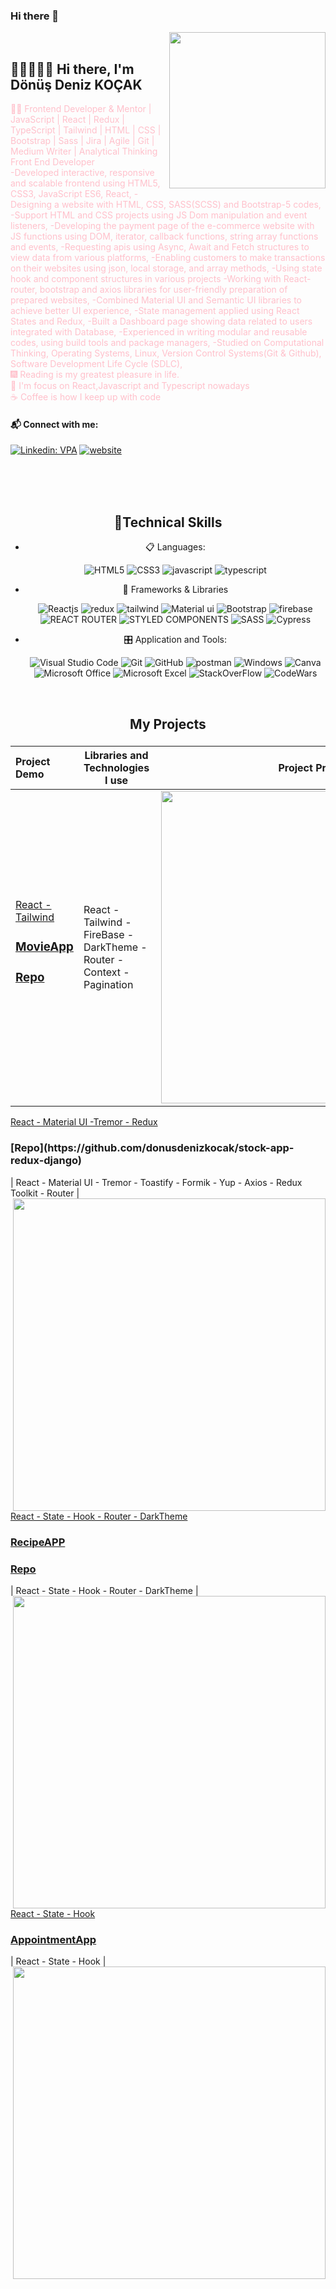 ### Hi there 👋
<img align="right" src="https://raw.githubusercontent.com/TheDudeThatCode/TheDudeThatCode/master/Assets/Developer.gif" width = 250px>
</br>

## 👷🏻‍♀️👋🏻 Hi there, I'm Dönüş Deniz KOÇAK

<font color="pink"> 🐱‍🏍 Frontend Developer  & Mentor | JavaScript | React | Redux | TypeScript | Tailwind | HTML | CSS | Bootstrap | Sass | Jira | Agile | Git | Medium Writer | Analytical Thinking
Front End Developer </font>
</br>
<font color="pink">
-Developed interactive, responsive and scalable frontend using HTML5, CSS3, JavaScript ES6, React,
-Designing a website with HTML, CSS, SASS(SCSS) and Bootstrap-5 codes,
-Support HTML and CSS projects using JS Dom manipulation and event listeners,
-Developing the payment page of the e-commerce website with JS functions using DOM, iterator, callback functions, string array functions and events,
-Requesting apis using Async, Await and Fetch structures to view data from various platforms,
-Enabling customers to make transactions on their websites using json, local storage, and array methods,
-Using state hook and component structures in various projects
-Working with React-router, bootstrap and axios libraries for user-friendly preparation of prepared websites,
-Combined Material UI and Semantic UI libraries to achieve better UI experience,
-State management applied using React States and Redux,
-Built a Dashboard page showing data related to users integrated with Database,
-Experienced in writing modular and reusable codes, using build tools and package managers,
-Studied on Computational Thinking, Operating Systems, Linux, Version Control Systems(Git & Github), Software Development Life Cycle (SDLC),</font>
</br>
<font color="pink">🎆 Reading is my greatest pleasure in life. </font>
</br>
<font color="pink"> 🧐  I'm focus on React,Javascript and Typescript  nowadays </font>
</br>
<font color="pink">☕ Coffee is how I keep up with code</font>

#### 📬 Connect with me:

[![Linkedin: VPA](https://img.shields.io/badge/linkedin-%230077B5.svg?&style=for-the-badge&logo=linkedin&logoColor=white)](https://www.linkedin.com/in/deniz-k/)
[![website](https://img.shields.io/badge/%20-medium-black?&style=for-the-badge&logoColor=white)](https://medium.com/@donusdenizkocak)

</br>
</br>
</br>

<h2 align="center">🚀Technical Skills</h2>
<div align="center">




<p align="center">

- 📋 Languages:
    
    ![HTML5](https://img.shields.io/badge/html5-%23E34F26.svg?style=for-the-badge&logo=html5&logoColor=white)
    ![CSS3](https://img.shields.io/badge/css3-%231572B6.svg?style=for-the-badge&logo=css3&logoColor=white)
    ![javascript](https://img.shields.io/badge/javascript%20-%23323330.svg?&style=for-the-badge&logo=javascript&logoColor=%23F7DF1E)
    ![typescript](https://img.shields.io/badge/TypeScript-007ACC?style=for-the-badge&logo=typescript&logoColor=white)
  
    
- 🎨 Frameworks & Libraries

   ![Reactjs](https://img.shields.io/badge/react%20-%2320232a.svg?&style=for-the-badge&logo=react&logoColor=%2361DAFB)
   ![redux](https://img.shields.io/badge/Redux-593D88?style=for-the-badge&logo=redux&logoColor=white)
   ![tailwind](https://img.shields.io/badge/Tailwind_CSS-38B2AC?style=for-the-badge&logo=tailwind-css&logoColor=white)
   ![Material ui](https://img.shields.io/badge/Material%20UI-007FFF?style=for-the-badge&logo=mui&logoColor=white)
   ![Bootstrap](https://img.shields.io/badge/bootstrap%20-%23563D7C.svg?&style=for-the-badge&logo=bootstrap&logoColor=white)
   ![firebase](https://img.shields.io/badge/firebase-ffca28?style=for-the-badge&logo=firebase&logoColor=black)
   ![REACT ROUTER](https://img.shields.io/badge/React_Router-CA4245?style=for-the-badge&logo=react-router&logoColor=white)
   ![STYLED COMPONENTS](https://img.shields.io/badge/styled--components-DB7093?style=for-the-badge&logo=styled-components&logoColor=white)
   ![SASS](https://img.shields.io/badge/Sass-CC6699?style=for-the-badge&logo=sass&logoColor=white)
   ![Cypress](https://img.shields.io/badge/Cypress-17202C?style=for-the-badge&logo=cypress&logoColor=white)


    
- 🎛️ Application and Tools:

    ![Visual Studio Code](https://img.shields.io/badge/Visual%20Studio%20Code-0078d7.svg?style=for-the-badge&logo=visual-studio-code&logoColor=white)
    ![Git](https://img.shields.io/badge/GIT-E44C30?style=for-the-badge&logo=git&logoColor=white)
    ![GitHub](https://img.shields.io/badge/github-%23121011.svg?style=for-the-badge&logo=github&logoColor=white)
    ![postman](https://img.shields.io/badge/Postman-FF6C37?style=for-the-badge&logo=Postman&logoColor=white)
    ![Windows](https://img.shields.io/badge/Windows-0078D6?style=for-the-badge&logo=windows&logoColor=white)
    ![Canva](https://img.shields.io/badge/Canva-%2300C4CC.svg?style=for-the-badge&logo=Canva&logoColor=white) 
    ![Microsoft Office](https://img.shields.io/badge/Microsoft_Office-D83B01?style=for-the-badge&logo=microsoft-office&logoColor=white)
    ![Microsoft Excel](https://img.shields.io/badge/Microsoft_Excel-217346?style=for-the-badge&logo=microsoft-excel&logoColor=white)
    ![StackOverFlow](https://img.shields.io/badge/Stack_Overflow-FE7A16?style=for-the-badge&logo=stack-overflow&logoColor=white)
    ![CodeWars](https://img.shields.io/badge/Codewars-B1361E?style=for-the-badge&logo=Codewars&logoColor=white)
    
    
</p>
    </div>


</br>
<!--<div  align="center"> <img src="https://raw.githubusercontent.com/scriptex/github-contributions-snake/snake/github-contribution-grid-snake.svg" /></div>-->
<h2 align="center">My Projects</h2>

###

Project Demo       |Libraries and Technologies I use  |Project Preview   
:-------------------------|---------------------|------------------
[React - Tailwind](https://react-project-movie-app-tailwind.netlify.app/) <h3>[MovieApp](https://movie-app-react-redux7.vercel.app/)</h3>  <h3>[Repo](https://github.com/donusdenizkocak/movie-app)</h3>| React - Tailwind - FireBase - DarkTheme - Router - Context - Pagination |<img src="https://media.giphy.com/media/v1.Y2lkPTc5MGI3NjExMzM3OWIwZTFmZTFlNDQ3YzQ3NjBlZWI1ZjJiYTIyMzJiYzQ3MTI3OCZjdD1n/vgou4kRMCh0YB0bK6c/giphy.gif" align="right" width="500">
[React - Material UI -Tremor - Redux ](https://react-project-stockapp.netlify.app/) 

 <h3>[Repo](https://github.com/donusdenizkocak/stock-app-redux-django)</h3>
 | React - Material UI - Tremor - Toastify - Formik - Yup - Axios - Redux Toolkit - Router |<img src="https://media.giphy.com/media/8nqN2poJHWyHU5ygVb/giphy.gif" align="right" width="500">

[React - State - Hook -  Router - DarkTheme](https://github.com/donusdenizkocak/recap-project) <h3>[RecipeAPP](https://react-project-recipe-app1.netlify.app/)</h3> <h3>[Repo](https://react-project-recipe-app1.netlify.app/)</h3> | React - State - Hook -  Router - DarkTheme |<img src="https://media.giphy.com/media/v1.Y2lkPTc5MGI3NjExZGE3OTk3MDJjYjgyYzJiNjRkZDFkNjg5Y2RjZGE3MzZiZDhlZjRmNCZjdD1n/J7M13Sg7Yr80HAk971/giphy.gif" align="right" width="500">

[React - State - Hook](https://github.com/donusdenizkocak/appointment-app) <h3>[AppointmentApp](https://github.com/donusdenizkocak/appointment-app)</h3> | React - State - Hook |<img src="https://media.giphy.com/media/v1.Y2lkPTc5MGI3NjExNTIwNmQ0MjY1MDkwOTg1MWE4MTAwNzZjMmRlZmFhYmY3MGM5Yjk0ZiZjdD1n/3FPtOfbd7ZSbTAZkfi/giphy.gif" align="right" width="500">














<br>

<!-- <h2 align="center">💡Most Used Language</h2>
<div  align="center">
<br/>
<img
     src="https://github-readme-stats.vercel.app/api?username=sercanyilmaz7&theme=blue-green"
     alt=""
     /> </br></br></br>
<img
     src="https://github-readme-stats.vercel.app/api/top-langs/?username=sercanyilmaz7&theme=blue-green"
     alt=""
     /> <br/> -->
</div>